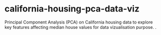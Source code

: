 # california-housing-pca-data-viz
Principal Component Analysis (PCA) on California housing data to explore key features affecting median house values for data vizualisation purpose. .
